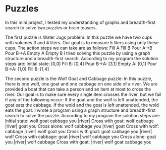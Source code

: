 # Puzzles

In this mini project, I tested my understanding of graphs and breadth-first search to solve two puzzles or brain teasers.

The first puzzle is Water Jugs problem:
  In this puzzle we have two cups with volumes 3 and 4 liters. Our goal is to measure 5 liters using only these cups.
  The action steps we can take are as follows:
    Fill A
    Fill B
    Pour A->B
    Pour B->A
    Empty A
    Empty B
  I tried solving this puzzle by using a graph structure and a breadth-first search. According to my program the solution steps are:
    Initial state: [0,0]
    Fill B: [0,4]
    Pour B->A: [3,1]
    Empty A: [0,1]
    Pour B->A: [1,0]
    Fill B: [1,4]
    
The second puzzle is the Wolf Goat and Cabbage puzzle:
  In this puzzle, there is one wolf, one goat and one cabbage on one side of a river. We are provided a boat that can take a person and an item at most to cross the river.
  Our goal is to make sure every single item crosses the river, but we fail if any of the following occur:
     If the goat and the wolf is left unattended, the goat eats the cabbage.
     If the wold and the goat is left unattended, the wold eats the goat.
  I wrote a program using a graph structure and breadth-first search to solve the puzzle. According to my program the solution steps are:
    Initial state: wolf goat cabbage you  |river|
    Cross with goat: wolf cabbage  |river| goat you
    Cross alone: wolf cabbage you  |river| goat
    Cross with wolf: cabbage  |river| wolf goat you
    Cross with goat: goat cabbage you  |river| wolf
    Cross with cabbage: goat  |river| wolf cabbage you
    Cross alone: goat you  |river| wolf cabbage
    Cross with goat:  |river| wolf goat cabbage you

